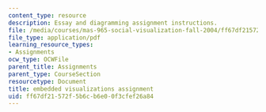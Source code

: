 ```yaml
---
content_type: resource
description: Essay and diagramming assignment instructions.
file: /media/courses/mas-965-social-visualization-fall-2004/ff67df21572f5b6cb6e00f3cfef26a84_assn12.pdf
file_type: application/pdf
learning_resource_types:
- Assignments
ocw_type: OCWFile
parent_title: Assignments
parent_type: CourseSection
resourcetype: Document
title: embedded visualizations assignment
uid: ff67df21-572f-5b6c-b6e0-0f3cfef26a84
---
```

